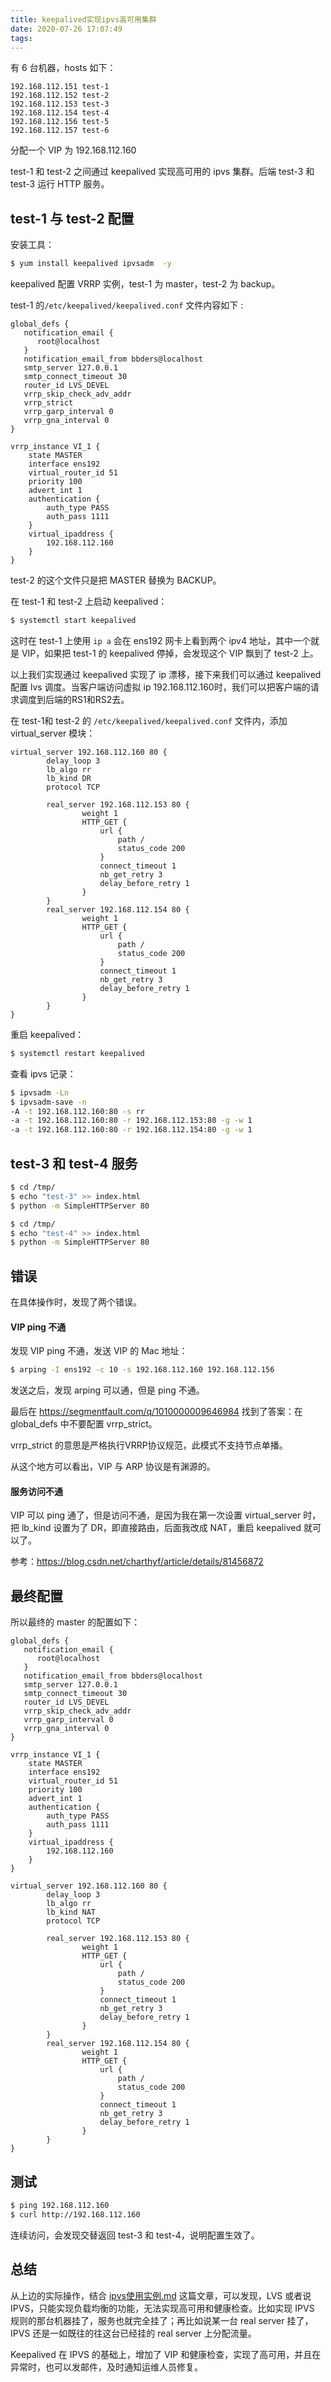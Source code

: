 ```yaml
---
title: keepalived实现ipvs高可用集群
date: 2020-07-26 17:07:49
tags:
---
```


有 6 台机器，hosts 如下：

```
192.168.112.151 test-1
192.168.112.152 test-2
192.168.112.153 test-3
192.168.112.154 test-4
192.168.112.156 test-5
192.168.112.157 test-6
```

分配一个 VIP 为 192.168.112.160

test-1 和 test-2 之间通过 keepalived 实现高可用的 ipvs 集群。后端 test-3 和 test-3 运行 HTTP 服务。



## test-1 与 test-2 配置

安装工具：

```bash
$ yum install keepalived ipvsadm  -y
```

keepalived 配置 VRRP 实例，test-1 为 master，test-2 为 backup。

test-1 的`/etc/keepalived/keepalived.conf` 文件内容如下 :

```
global_defs {
   notification_email {
      root@localhost
   }
   notification_email_from bbders@localhost
   smtp_server 127.0.0.1
   smtp_connect_timeout 30
   router_id LVS_DEVEL
   vrrp_skip_check_adv_addr
   vrrp_strict
   vrrp_garp_interval 0
   vrrp_gna_interval 0
}

vrrp_instance VI_1 {
    state MASTER
    interface ens192
    virtual_router_id 51
    priority 100
    advert_int 1
    authentication {
        auth_type PASS
        auth_pass 1111
    }
    virtual_ipaddress {
        192.168.112.160
    }
}
```

test-2 的这个文件只是把 MASTER 替换为 BACKUP。

在 test-1 和 test-2 上启动 keepalived：

```bash
$ systemctl start keepalived
```

这时在 test-1 上使用 `ip a` 会在 ens192 网卡上看到两个 ipv4 地址，其中一个就是 VIP，如果把 test-1 的 keepalived 停掉，会发现这个 VIP 飘到了 test-2 上。



以上我们实现通过 keepalived 实现了 ip 漂移，接下来我们可以通过 keepalived 配置 lvs 调度。当客户端访问虚拟 ip 192.168.112.160时，我们可以把客户端的请求调度到后端的RS1和RS2去。

在 test-1和 test-2 的 `/etc/keepalived/keepalived.conf` 文件内，添加 virtual_server 模块：

```
virtual_server 192.168.112.160 80 {
        delay_loop 3
        lb_algo rr
        lb_kind DR
        protocol TCP

        real_server 192.168.112.153 80 {
                weight 1
                HTTP_GET {
                    url {
                        path /
                        status_code 200
                    }
                    connect_timeout 1
                    nb_get_retry 3
                    delay_before_retry 1
                }
        }
        real_server 192.168.112.154 80 {
                weight 1
                HTTP_GET {
                    url {
                        path /
                        status_code 200
                    }
                    connect_timeout 1
                    nb_get_retry 3
                    delay_before_retry 1
                }
        }
}
```

重启 keepalived：

```bash
$ systemctl restart keepalived
```

查看 ipvs 记录：

```bash
$ ipvsadm -Ln
$ ipvsadm-save -n
-A -t 192.168.112.160:80 -s rr
-a -t 192.168.112.160:80 -r 192.168.112.153:80 -g -w 1
-a -t 192.168.112.160:80 -r 192.168.112.154:80 -g -w 1
```





## test-3 和 test-4 服务

```bash
$ cd /tmp/
$ echo "test-3" >> index.html
$ python -m SimpleHTTPServer 80

$ cd /tmp/
$ echo "test-4" >> index.html
$ python -m SimpleHTTPServer 80
```



## 错误

在具体操作时，发现了两个错误。

#### VIP ping 不通

发现 VIP ping 不通，发送 VIP 的 Mac 地址：

```bash
$ arping -I ens192 -c 10 -s 192.168.112.160 192.168.112.156
```

发送之后，发现 arping 可以通，但是 ping 不通。

最后在 https://segmentfault.com/q/1010000009646984 找到了答案：在 global_defs 中不要配置 vrrp_strict。

vrrp_strict 的意思是严格执行VRRP协议规范，此模式不支持节点单播。

从这个地方可以看出，VIP 与 ARP 协议是有渊源的。



#### 服务访问不通

VIP 可以 ping 通了，但是访问不通，是因为我在第一次设置 virtual_server 时，把 lb_kind 设置为了 DR，即直接路由，后面我改成 NAT，重启 keepalived 就可以了。

参考：https://blog.csdn.net/charthyf/article/details/81456872



## 最终配置

所以最终的 master 的配置如下：

```
global_defs {
   notification_email {
      root@localhost
   }
   notification_email_from bbders@localhost
   smtp_server 127.0.0.1
   smtp_connect_timeout 30
   router_id LVS_DEVEL
   vrrp_skip_check_adv_addr
   vrrp_garp_interval 0
   vrrp_gna_interval 0
}

vrrp_instance VI_1 {
    state MASTER
    interface ens192
    virtual_router_id 51
    priority 100
    advert_int 1
    authentication {
        auth_type PASS
        auth_pass 1111
    }
    virtual_ipaddress {
        192.168.112.160
    }
}

virtual_server 192.168.112.160 80 {
        delay_loop 3
        lb_algo rr
        lb_kind NAT
        protocol TCP

        real_server 192.168.112.153 80 {
                weight 1
                HTTP_GET {
                    url {
                        path /
                        status_code 200
                    }
                    connect_timeout 1
                    nb_get_retry 3
                    delay_before_retry 1
                }
        }
        real_server 192.168.112.154 80 {
                weight 1
                HTTP_GET {
                    url {
                        path /
                        status_code 200
                    }
                    connect_timeout 1
                    nb_get_retry 3
                    delay_before_retry 1
                }
        }
}
```





## 测试

```bash
$ ping 192.168.112.160
$ curl http://192.168.112.160
```

连续访问，会发现交替返回 test-3 和 test-4，说明配置生效了。



## 总结

从上边的实际操作，结合  [ipvs使用实例.md](ipvs使用实例.md)  这篇文章，可以发现，LVS 或者说 IPVS，只能实现负载均衡的功能，无法实现高可用和健康检查。比如实现 IPVS 规则的那台机器挂了，服务也就完全挂了；再比如说某一台 real server 挂了，IPVS 还是一如既往的往这台已经挂的 real server 上分配流量。

Keepalived 在 IPVS 的基础上，增加了 VIP 和健康检查，实现了高可用，并且在异常时，也可以发邮件，及时通知运维人员修复。















